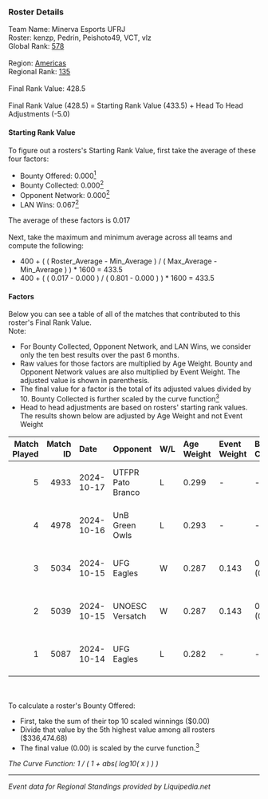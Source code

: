 ### Roster Details<br />
Team Name: Minerva Esports UFRJ<br />
Roster: kenzp, Pedrin, Peishoto49, VCT, vlz<br />
Global Rank: [578](../standings_global.md)<br />
<br />
Region: [Americas]( ../standings_americas.md)<br />
Regional Rank: [135]( ../standings_americas.md)<br />
<br />
Final Rank Value:  428.5<br />
<br />
Final Rank Value (428.5) = Starting Rank Value (433.5) + Head To Head Adjustments (-5.0)<br />

#### Starting Rank Value<br />
To figure out a rosters's Starting Rank Value, first take the average of these four factors:<br />
- Bounty Offered: 0.000[<sup>1</sup>](#table2)
- Bounty Collected: 0.000[<sup>2</sup>](#table1)
- Opponent Network: 0.000[<sup>2</sup>](#table1)
- LAN Wins: 0.067[<sup>2</sup>](#table1)

The average of these factors is 0.017<br />
<br />
Next, take the maximum and minimum average across all teams and compute the following:<br />
- 400 + ( ( Roster_Average - Min_Average ) / ( Max_Average - Min_Average ) ) * 1600 = 433.5
- 400 + ( ( 0.017 - 0.000 ) / ( 0.801 - 0.000 ) ) * 1600 = 433.5


#### Factors<br />
Below you can see a table of all of the matches that contributed to this roster's Final Rank Value.<br />
Note:<br />

- For Bounty Collected, Opponent Network, and LAN Wins, we consider only the ten best results over the past 6 months.
- Raw values for those factors are multiplied by Age Weight. Bounty and Opponent Network values are also multiplied by Event Weight. The adjusted value is shown in parenthesis.
- The final value for a factor is the total of its adjusted values divided by 10. Bounty Collected is further scaled by the curve function[<sup>3</sup>](#curveFunction)
- Head to head adjustments are based on rosters' starting rank values. The results shown below are adjusted by Age Weight and not Event Weight
<span id="table1"></span><br />


| Match Played | Match ID | Date       | Opponent          | W/L | Age Weight | Event Weight | Bounty Collected | Opponent Network | LAN Wins  | H2H Adj. | Roster                              |
| -: | -: | :- | :- | :- | :- | :- | :- | :- | :- | -: | :- |
|            5 |     4933 | 2024-10-17 | UTFPR Pato Branco | L   | 0.299      | -            | -                | -                | -         |    -4.47 | kenzp, Pedrin, Peishoto49, VCT, vlz |
|            4 |     4978 | 2024-10-16 | UnB Green Owls    | L   | 0.293      | -            | -                | -                | -         |    -4.33 | kenzp, Pedrin, Peishoto49, VCT, vlz |
|            3 |     5034 | 2024-10-15 | UFG Eagles        | W   | 0.287      | 0.143        | 0.000 (0.000)    | 0.013 (0.001)    | 1 (0.287) |     4.31 | kenzp, Pedrin, Peishoto49, VCT, vlz |
|            2 |     5039 | 2024-10-15 | UNOESC Versatch   | W   | 0.287      | 0.143        | 0.000 (0.000)    | 0.000 (0.000)    | 1 (0.287) |     4.10 | kenzp, Pedrin, Peishoto49, VCT, vlz |
|            1 |     5087 | 2024-10-14 | UFG Eagles        | L   | 0.282      | -            | -                | -                | -         |    -4.64 | kenzp, Pedrin, Peishoto49, VCT, vlz |

<br />
<span id="table2"></span><br />
To calculate a roster's Bounty Offered:<br />

- First, take the sum of their top 10 scaled winnings ($0.00)
- Divide that value by the 5th highest value among all rosters ($336,474.68)
- The final value (0.00) is scaled by the curve function.[<sup>3</sup>](#curveFunction)

<span id="curveFunction"></span>_The Curve Function: 1 / ( 1 + abs( log10( x ) ) )_<br />

---
_Event data for Regional Standings provided by Liquipedia.net_<br />
